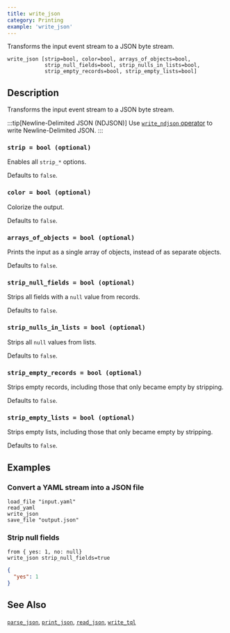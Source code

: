 ```yaml
---
title: write_json
category: Printing
example: 'write_json'
---
```


Transforms the input event stream to a JSON byte stream.

```tql
write_json [strip=bool, color=bool, arrays_of_objects=bool,
            strip_null_fields=bool, strip_nulls_in_lists=bool,
            strip_empty_records=bool, strip_empty_lists=bool]
```

## Description

Transforms the input event stream to a JSON byte stream.

:::tip[Newline-Delimited JSON (NDJSON)]
Use [`write_ndjson` operator](/reference/operators/write_ndjson) to write Newline-Delimited JSON.
:::

### `strip = bool (optional)`

Enables all `strip_*` options.

Defaults to `false`.

### `color = bool (optional)`

Colorize the output.

Defaults to `false`.

### `arrays_of_objects = bool (optional)`

Prints the input as a single array of objects, instead of as separate objects.

Defaults to `false`.

### `strip_null_fields = bool (optional)`

Strips all fields with a `null` value from records.

Defaults to `false`.

### `strip_nulls_in_lists = bool (optional)`

Strips all `null` values from lists.

Defaults to `false`.

### `strip_empty_records = bool (optional)`

Strips empty records, including those that only became empty
by stripping.

Defaults to `false`.

### `strip_empty_lists = bool (optional)`

Strips empty lists, including those that only became empty
by stripping.

Defaults to `false`.

## Examples

### Convert a YAML stream into a JSON file

```tql
load_file "input.yaml"
read_yaml
write_json
save_file "output.json"
```

### Strip null fields

```tql
from { yes: 1, no: null}
write_json strip_null_fields=true
```
```json
{
  "yes": 1
}
```

## See Also

[`parse_json`](/reference/functions/parse_json),
[`print_json`](/reference/functions/print_json),
[`read_json`](/reference/operators/read_json),
[`write_tql`](/reference/operators/write_tql)
